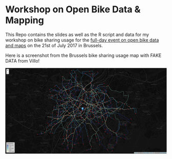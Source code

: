 # Workshop on Open Bike Data & Mapping
This Repo contains the slides as well as the R script and data for my workshop on bike sharing usage for the [full-day event on open bike data and maps](https://www.eventbrite.com/e/open-bike-data-mapping-with-openstreetmap-registration-34806438996) on the 21st of July 2017 in Brussels.

Here is a screenshot from the Brussels bike sharing usage map with FAKE DATA from Villo! 
 
![alt text](https://github.com/kruse-alex/osm_brussels/blob/master/brussels_usage.PNG) 
